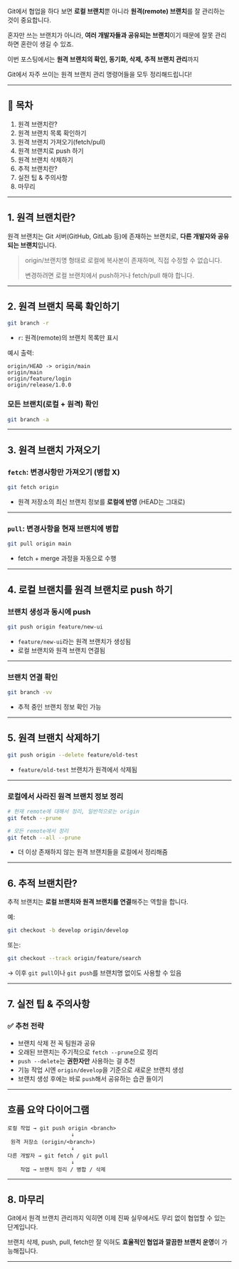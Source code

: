 Git에서 협업을 하다 보면 **로컬 브랜치**뿐 아니라 **원격(remote) 브랜치**를 잘 관리하는 것이 중요합니다.

혼자만 쓰는 브랜치가 아니라, **여러 개발자들과 공유되는 브랜치**이기 때문에 잘못 관리하면 혼란이 생길 수 있죠.

이번 포스팅에서는 **원격 브랜치의 확인, 동기화, 삭제, 추적 브랜치 관리**까지

Git에서 자주 쓰이는 원격 브랜치 관리 명령어들을 모두 정리해드립니다!

---

## 📌 목차

1. 원격 브랜치란?
2. 원격 브랜치 목록 확인하기
3. 원격 브랜치 가져오기(fetch/pull)
4. 원격 브랜치로 push 하기
5. 원격 브랜치 삭제하기
6. 추적 브랜치란?
7. 실전 팁 & 주의사항
8. 마무리

---

## 1. 원격 브랜치란?

원격 브랜치는 Git 서버(GitHub, GitLab 등)에 존재하는 브랜치로, **다른 개발자와 공유되는 브랜치**입니다.

> origin/브랜치명 형태로 로컬에 복사본이 존재하며, 직접 수정할 수 없습니다.
> 
> 
> 변경하려면 로컬 브랜치에서 push하거나 fetch/pull 해야 합니다.
> 

---

## 2. 원격 브랜치 목록 확인하기

```bash
git branch -r
```

- `r`: 원격(remote)의 브랜치 목록만 표시

예시 출력:

```
origin/HEAD -> origin/main
origin/main
origin/feature/login
origin/release/1.0.0
```

### 모든 브랜치(로컬 + 원격) 확인

```bash
git branch -a
```

---

## 3. 원격 브랜치 가져오기

### `fetch`: 변경사항만 가져오기 (병합 X)

```bash
git fetch origin
```

- 원격 저장소의 최신 브랜치 정보를 **로컬에 반영** (HEAD는 그대로)

---

### `pull`: 변경사항을 현재 브랜치에 병합

```bash
git pull origin main
```

- fetch + merge 과정을 자동으로 수행

---

## 4. 로컬 브랜치를 원격 브랜치로 push 하기

### 브랜치 생성과 동시에 push

```bash
git push origin feature/new-ui
```

- `feature/new-ui`라는 원격 브랜치가 생성됨
- 로컬 브랜치와 원격 브랜치 연결됨

---

### 브랜치 연결 확인

```bash
git branch -vv
```

- 추적 중인 브랜치 정보 확인 가능

---

## 5. 원격 브랜치 삭제하기

```bash
git push origin --delete feature/old-test
```

- `feature/old-test` 브랜치가 원격에서 삭제됨

---

### 로컬에서 사라진 원격 브랜치 정보 정리

```bash
# 현재 remote에 대해서 정리, 일반적으로는 origin
git fetch --prune

# 모든 remote에서 정리
git fetch --all --prune
```

- 더 이상 존재하지 않는 원격 브랜치들을 로컬에서 정리해줌

---

## 6. 추적 브랜치란?

추적 브랜치는 **로컬 브랜치와 원격 브랜치를 연결**해주는 역할을 합니다.

예:

```bash
git checkout -b develop origin/develop
```

또는:

```bash
git checkout --track origin/feature/search
```

→ 이후 `git pull`이나 `git push`를 브랜치명 없이도 사용할 수 있음

---

## 7. 실전 팁 & 주의사항

### ✅ 추천 전략

- 브랜치 삭제 전 꼭 팀원과 공유
- 오래된 브랜치는 주기적으로 `fetch --prune`으로 정리
- `push --delete`는 **권한자만** 사용하는 걸 추천
- 기능 작업 시엔 `origin/develop`을 기준으로 새로운 브랜치 생성
- 브랜치 생성 후에는 바로 `push`해서 공유하는 습관 들이기

---

## 흐름 요약 다이어그램

```
로컬 작업 → git push origin <branch>
                    ↓
 원격 저장소 (origin/<branch>)
                    ↓
다른 개발자 → git fetch / git pull
                    ↓
    작업 → 브랜치 정리 / 병합 / 삭제
```

---

## 8. 마무리

Git에서 원격 브랜치 관리까지 익히면 이제 진짜 실무에서도 무리 없이 협업할 수 있는 단계입니다.

브랜치 삭제, push, pull, fetch만 잘 익혀도 **효율적인 협업과 깔끔한 브랜치 운영**이 가능해집니다.

---
